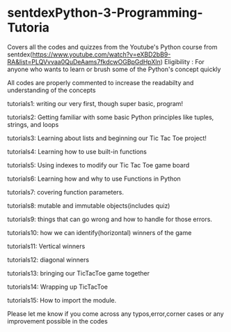 # sentdexPython-3-Programming-Tutoria
Covers all the codes and quizzes from the Youtube's Python course from sentdex(https://www.youtube.com/watch?v=eXBD2bB9-RA&list=PLQVvvaa0QuDeAams7fkdcwOGBpGdHpXln)
Eligibility : For anyone who wants to learn or brush some of the Python's concept quickly

All codes are properly commented to increase the readabilty and understanding of the concepts

tutorials1:  writing our very first, though super basic, program!


tutorials2: Getting familiar with some basic Python principles like tuples, strings, and loops


tutorials3: Learning about lists and beginning our Tic Tac Toe project!


tutorials4: Learning how to use built-in functions


tutorials5: Using indexes to modify our Tic Tac Toe game board


tutorials6: Learning how and why to use Functions in Python


tutorials7: covering function parameters.


tutorials8: mutable and immutable objects(includes quiz)


tutorials9: things that can go wrong and how to handle for those errors.


tutorials10: how we can identify(horizontal) winners of the game


tutorials11: Vertical winners


tutorials12: diagonal winners


tutorials13: bringing our TicTacToe game together


tutorials14: Wrapping up TicTacToe


tutorials15: How to import the module.



Please let me know if you come across any typos,error,corner cases or any improvement possible in the codes

